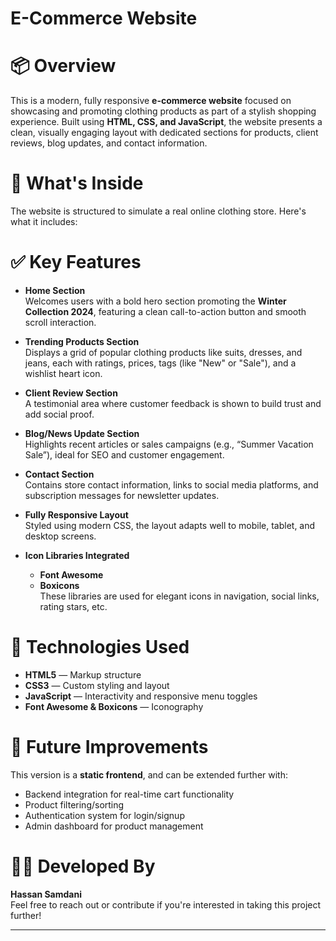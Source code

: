 # E-Commerce Website

# 📦 Overview

This is a modern, fully responsive **e-commerce website** focused on showcasing and promoting clothing products as part of a stylish shopping experience. Built using **HTML, CSS, and JavaScript**, the website presents a clean, visually engaging layout with dedicated sections for products, client reviews, blog updates, and contact information.

# 🧥 What's Inside

The website is structured to simulate a real online clothing store. Here's what it includes:

# ✅ Key Features

- **Home Section**  
  Welcomes users with a bold hero section promoting the **Winter Collection 2024**, featuring a clean call-to-action button and smooth scroll interaction.

- **Trending Products Section**  
  Displays a grid of popular clothing products like suits, dresses, and jeans, each with ratings, prices, tags (like "New" or "Sale"), and a wishlist heart icon.

- **Client Review Section**  
  A testimonial area where customer feedback is shown to build trust and add social proof.

- **Blog/News Update Section**  
  Highlights recent articles or sales campaigns (e.g., “Summer Vacation Sale”), ideal for SEO and customer engagement.

- **Contact Section**  
  Contains store contact information, links to social media platforms, and subscription messages for newsletter updates.

- **Fully Responsive Layout**  
  Styled using modern CSS, the layout adapts well to mobile, tablet, and desktop screens.

- **Icon Libraries Integrated**
  - **Font Awesome**
  - **Boxicons**  
  These libraries are used for elegant icons in navigation, social links, rating stars, etc.

# 📁 Technologies Used

- **HTML5** — Markup structure
- **CSS3** — Custom styling and layout
- **JavaScript** — Interactivity and responsive menu toggles
- **Font Awesome & Boxicons** — Iconography

# 🚀 Future Improvements

This version is a **static frontend**, and can be extended further with:
- Backend integration for real-time cart functionality
- Product filtering/sorting
- Authentication system for login/signup
- Admin dashboard for product management

# 🧑‍💻 Developed By

**Hassan Samdani**  
Feel free to reach out or contribute if you're interested in taking this project further!

---
